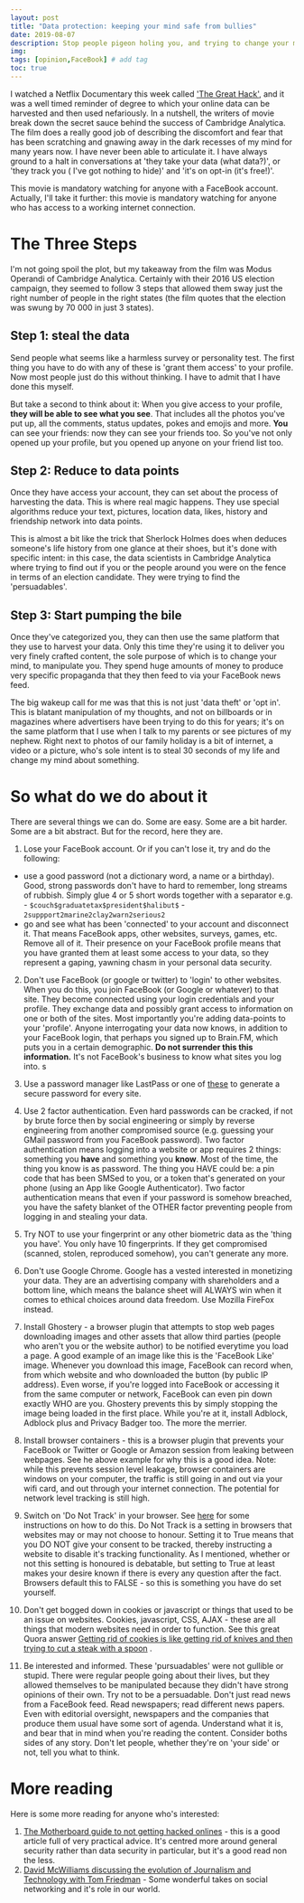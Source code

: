 ```yaml
---
layout: post
title: "Data protection: keeping your mind safe from bullies"
date: 2019-08-07
description: Stop people pigeon holing you, and trying to change your mind
img:
tags: [opinion,FaceBook] # add tag
toc: true
---
```




I watched a Netflix Documentary this week called ['The Great Hack'](https://www.rottentomatoes.com/m/the_great_hack), and it was a well timed reminder of degree to which your online data can be harvested and then used nefariously. In a nutshell, the writers of movie break down the secret sauce behind the success of Cambridge Analytica. The film does a really good job of describing the discomfort and fear that has been scratching and gnawing away in the dark recesses of my mind for many years now. I have never been able to articulate it. I have always ground to a halt in conversations at 'they take your data (what data?)', or 'they track you ( I've got nothing to hide)' and 'it's on opt-in (it's free!)'.

This movie is mandatory watching for anyone with a FaceBook account. Actually, I'll take it further: this movie is mandatory watching for anyone who has access to a working internet connection. 

# The Three Steps

I'm not going spoil the plot, but my takeaway from the film was Modus Operandi of Cambridge Analytica. Certainly with their 2016 US election campaign, they seemed to follow 3 steps that allowed them sway just the right number of people in the right states (the film quotes that the election was swung by 70 000 in just 3 states).

## Step 1: steal the data

Send people what seems like a harmless survey or personality test. The first thing you have to do with any of these is 'grant them access' to your profile. Now most people just do this without thinking. I have to admit that I have done this myself. 

But take a second to think about it: When you give access to your profile, __they will be able to see what you see__. That includes all the photos you've put up, all the comments, status updates, pokes and emojis and more. __You__ can see your friends: now they can see your friends too. So you've not only opened up your profile, but you opened up anyone on your friend list too.


## Step 2: Reduce to data points

Once they have access your account, they can set about the process of harvesting the data. This is where real magic happens. They use special algorithms reduce your text, pictures, location data, likes, history and friendship network into data points. 

This is almost a bit like the trick that Sherlock Holmes does when deduces someone's life history from one glance at their shoes, but it's done with specific intent: in this case, the data scientists in Cambridge Analytica where trying to find out if you or the people around you were on the fence in terms of an election candidate. They were trying to find the 'persuadables'.

## Step 3: Start pumping the bile

Once they've categorized you, they can then use the same platform that they use to harvest your data. Only this time they're using it to deliver you very finely crafted content, the sole purpose of which is to change your mind, to manipulate you. They spend huge amounts of money to produce very specific propaganda that they then feed to via your FaceBook news feed.

The big wakeup call for me was that this is not just 'data theft' or 'opt in'. This is blatant manipulation of my thoughts, and not on billboards or in magazines where advertisers have been trying to do this for years; it's on the same platform that I use when I talk to my parents or see pictures of my nephew. Right next to photos of our family holiday is a bit of internet, a video or a picture, who's sole intent is to steal 30 seconds of my life and change my mind about something.

# So what do we do about it

There are several things we can do. Some are easy. Some are a bit harder. Some are a bit abstract. But for the record, here they are.


1. Lose your FaceBook account. Or if you can't lose it, try and do the following:
  - use a good password (not a dictionary word, a name or a birthday). Good, strong passwords don't have to hard to remember, long streams of rubbish. Simply glue 4 or 5 short words together with a separator e.g.
        - ``` $couch$graduatetax$president$halibut$ ```
        - ``` 2suppport2marine2clay2warn2serious2 ```
  - go and see what has been 'connected' to your account and disconnect it. That means FaceBook apps, other websites, surveys, games, etc. Remove all of it. Their presence on your FaceBook profile means that you have granted them at least some access to your data, so they represent a gaping, yawning chasm in your personal data security.

2. Don't use FaceBook (or google or twitter) to 'login' to other websites. When you do this, you join FaceBook (or Google or whatever) to that site. They become connected using your login credentials and your profile. They exchange data and possibly grant access to information on one or both of the sites. Most importantly you're adding data-points to your 'profile'. Anyone interrogating your data now knows, in addition to your FaceBook login, that perhaps you signed up to Brain.FM, which puts you in a certain demographic. __Do not surrender this this information.__ It's not FaceBook's business to know what sites you log into. s 

3. Use a password manager like LastPass or one of [these](https://www.google.com/search?client=firefox-b-d&channel=trow&q=password+manager+comparison) to generate a secure password for every site.

3. Use 2 factor authentication. Even hard passwords can be cracked, if not by brute force then by social engineering or simply by reverse engineering from another compromised source (e.g. guessing your GMail password from you FaceBook password). Two factor authentication means logging into a website or app requires 2 things: something you __have__ and something you __know__. Most of the time, the thing you know is as password. The thing you HAVE could be: a pin code that has been SMSed to you, or a token that's generated on your phone (using an App like Google Authenticator). Two factor authentication means that even if your password is somehow breached, you have the safety blanket of the OTHER factor preventing people from logging in and stealing your data.

4. Try NOT to use your fingerprint or any other biometric data as the 'thing you have'. You only have 10 fingerprints. If they get compromised (scanned, stolen, reproduced somehow), you can't generate any more.

5. Don't use Google Chrome. Google has a vested interested in monetizing your data. They are an advertising company with shareholders and a bottom line, which means the balance sheet will ALWAYS win when it comes to ethical choices around data freedom. Use Mozilla FireFox instead.

6. Install Ghostery - a browser plugin that attempts to stop web pages downloading images and other assets that allow third parties (people who aren't you or the website author) to be notified everytime you load a page. A good example of an image like this is the 'FaceBook Like' image. Whenever you download this image, FaceBook can record when, from which website and who downloaded the button (by public IP address). Even worse, if you're logged into FaceBook or accessing it from the same computer or network, FaceBook can even pin down exactly WHO are you. Ghostery prevents this by simply stopping the image being loaded in the first place. While you're at it, install Adblock, Adblock plus and Privacy Badger too. The more the merrier.

7. Install browser containers - this is a browser plugin that prevents your FaceBook or Twitter or Google or Amazon session from leaking between webpages. See he above example for why this is a good idea. Note: while this prevents session level leakage, browser containers are windows on your computer, the traffic is still going in and out via your wifi card, and out through your internet connection. The potential for network level tracking is still high.

8. Switch on 'Do Not Track' in your browser. See [here](https://www.digitalcitizen.life/enable-do-not-track-dnt-chrome-firefox-edge-opera-internet-explorer) for some instructions on how to do this. Do Not Track is a setting in browsers that websites may or may not choose to honour.  Setting it to True means that you DO NOT give your consent to be tracked, thereby instructing a website to disable it's tracking functionality. As I mentioned, whether or not this setting is honoured is debatable, but setting to True at least makes your desire known if there is every any question after the fact. Browsers default this to FALSE - so this is something you have do set yourself.

9. Don't get bogged down in cookies or javascript or things that used to be an issue on websites. Cookies, javascript, CSS, AJAX - these are all things that modern websites need in order to function. See this great Quora answer [Getting rid of cookies is like getting rid of knives and then trying to cut a steak with a spoon](https://www.quora.com/Why-are-website-cookies-potentially-dangerous-to-a-computers-security) . 

10. Be interested and informed. These 'pursuadables' were not gullible or stupid. There were regular people going about their lives, but they allowed themselves to be manipulated because they didn't have strong opinions of their own. Try not to be a persuadable. Don't just read news from a FaceBook feed. Read newspapers; read different news papers. Even with editorial oversight, newspapers and the companies that produce them usual have some sort of agenda. Understand what it is, and bear that in mind when you're reading the content. Consider boths sides of any story. Don't let people, whether they're on 'your side' or not, tell you what to think.  


# More reading
Here is some more reading for anyone who's interested:
1. [The Motherboard guide to not getting hacked onlines](https://www.vice.com/en_us/article/d3devm/motherboard-guide-to-not-getting-hacked-online-safety-guide) - this is a good article full of very practical advice. It's centred more around general security rather than data security in particular, but it's a good read non the less.
2. [David McWilliams discussing the evolution of Journalism and Technology with Tom Friedman](https://open.spotify.com/episode/78td8vElM4Jd70gM1ik3GR) - Some wonderful takes on social networking and it's role in our world. 